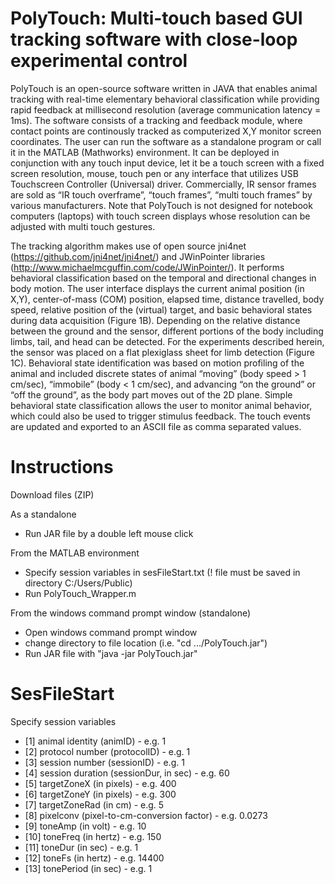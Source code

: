 # PolyTouch: Multi-touch based GUI tracking software with close-loop experimental control
PolyTouch is an open-source software written in JAVA that enables animal tracking with real-time elementary behavioral classification while providing rapid feedback at millisecond resolution (average communication latency = 1ms). The software consists of a tracking and feedback module, where contact points are continously tracked as computerized X,Y monitor screen coordinates. The user can run the software as a standalone program or call it in the MATLAB (Mathworks) environment. It can be deployed in conjunction with any touch input device, let it be a touch screen with a fixed screen resolution, mouse, touch pen or any interface that utilizes USB Touchscreen Controller (Universal) driver. Commercially, IR sensor frames are sold as “IR touch overframe”, “touch frames”, “multi touch frames” by various manufacturers. Note that PolyTouch is not designed for notebook computers (laptops) with touch screen displays whose resolution can be adjusted with multi touch gestures.

The tracking algorithm makes use of open source jni4net (https://github.com/jni4net/jni4net/) and JWinPointer libraries (http://www.michaelmcguffin.com/code/JWinPointer/). It performs behavioral classification based on the temporal and directional changes in body motion. The user interface displays the current animal position (in X,Y), center-of-mass (COM) position, elapsed time, distance travelled, body speed, relative position of the (virtual) target, and basic behavioral states during data acquisition (Figure 1B). Depending on the relative distance between the ground and the sensor, different portions of the body including limbs, tail, and head can be detected. For the experiments described herein, the sensor was placed on a flat plexiglass sheet for limb detection (Figure 1C).  Behavioral state identification was based on motion profiling of the animal and included discrete states of animal “moving” (body speed > 1 cm/sec), “immobile” (body < 1 cm/sec), and advancing “on the ground” or “off the ground”, as the body part moves out of the 2D plane. Simple behavioral state classification allows the user to monitor animal behavior, which could also be used to trigger stimulus feedback. The touch events are updated and exported to an ASCII file as comma separated values.

# Instructions
Download files (ZIP)

As a standalone
  - Run JAR file by a double left mouse click 

From the MATLAB environment
  - Specify session variables in sesFileStart.txt (! file must be saved in directory C:/Users/Public)
  - Run PolyTouch_Wrapper.m

From the windows command prompt window (standalone)
  - Open windows command prompt window
  - change directory to file location (i.e. "cd .../PolyTouch.jar")
  - Run JAR file with "java -jar PolyTouch.jar"

# SesFileStart
Specify session variables
- [1] animal identity (animID) - e.g. 1
- [2] protocol number (protocolID) - e.g. 1
- [3] session number (sessionID) - e.g. 1
- [4] session duration (sessionDur, in sec) - e.g. 60
- [5] targetZoneX (in pixels) - e.g. 400
- [6] targetZoneY (in pixels) - e.g. 300
- [7] targetZoneRad (in cm) - e.g. 5 
- [8] pixelconv (pixel-to-cm-conversion factor) - e.g. 0.0273
- [9] toneAmp (in volt) - e.g. 10 
- [10] toneFreq (in hertz) - e.g. 150
- [11] toneDur (in sec) - e.g. 1
- [12] toneFs (in hertz) - e.g. 14400
- [13] tonePeriod (in sec) - e.g. 1


